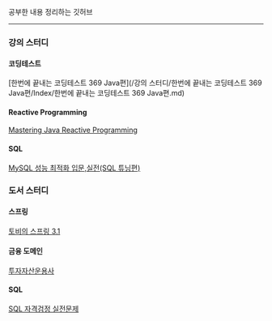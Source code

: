 
공부한 내용 정리하는 깃허브

---------

### 강의 스터디
#### 코딩테스트
[한번에 끝내는 코딩테스트 369 Java편](/강의 스터디/한번에 끝내는 코딩테스트 369 Java편/Index/한번에 끝내는 코딩테스트 369 Java편.md)
#### Reactive Programming
[Mastering Java Reactive Programming]()
#### SQL
[MySQL 성능 최적화 입문,실전(SQL 튜닝편)]()

### 도서 스터디
#### 스프링
[토비의 스프링 3.1]()
#### 금융 도메인
[투자자산운용사]()
#### SQL
[SQL 자격검정 실전문제]()
